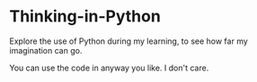 Thinking-in-Python
==================

Explore the use of Python during my learning, to see how far my imagination can go.

You can use the code in anyway you like. I don't care.
